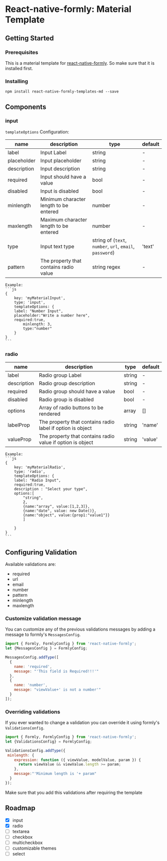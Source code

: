 # React-native-formly: Material Template

## Getting Started
### Prerequisites
This is a material template for [react-native-formly](https://github.com/Assem-Hafez/react-native-formly). So make sure that it is installed first.
### Installing
```
npm install react-native-formly-templates-md --save
```
## Components
### input

`templateOptions` Configuration:

|  name      | description                            | type   						| default
|------------| ---------------------------------------|-------------------------------------------------|--------------
|label	     | Input Label                            | string 						| -
|placeholder | Input placeholder                      | string 						| -
|description | Input description                      | string 						| -
|required    | Input should have a value              | bool   						| -
|disabled    | Input is disabled                      | bool   						| -
|minlength   | Minimum character length to be entered | number 						| -
|maxlength   | Maximum character length to be entered | number 						| -
|type	     | Input text type 		              | string of (`text`, `number`, `url`, `email`, `password`)| 'text'
|pattern     | The property that contains radio value | string regex					|-


	Example:
	```js
	{
	    key: 'myMaterialInput',
	    type: 'input',
	    templateOptions: {
		label: "Number Input",
		placeholder:"Write a number here",
		required:true,
	        minlength: 3,
	        type:"number"
	    }
	}
	```
	
### radio

	
|  name		| description							| type		| default	|
|---------------|---------------------------------------------------------------|---------------|---------------|
|label		| Radio group Label| string					| -		|		|
|description	| Radio group description| string 				| -		|		|
|required	| Radio group should have a value				| bool		| -		|
|disabled	| Radio group is disabled| bool					| -		|		|
|options	| Array of radio buttons to be rendered				| array		|[]		|
|labelProp	| The property that contains radio label if option is object	| string	| 'name'	|
|valueProp	| The property that contains radio value if option is object	| string	| 'value'	|


	Example:
	```js
	{
	    key: 'myMaterialRadio',
	    type: 'radio',
	    templateOptions: {
		label: "Radio Input",
		required:true,
		description : "Select your type",
		options:[
			"string",
			2,
			{name:"array", value:[1,2,3]},
			{name:"date", value: new Date()},
			{name:"object", value:{prop1:"value1"}}
			]

	    }
	}
	```

## Configuring Validation
Available validations are:

* required
* url
* email
* number
* pattern
* minlength
* maxlength

### Customize validation message
You can customize any of the previous validations messages by adding a message to formly's `MessagesConfig`.
```js
import { Formly, FormlyConfig } from 'react-native-formly';
let {MessagesConfig } = FormlyConfig;

MessagesConfig.addType([
  {
    name: 'required',
    message: "'This field is Required!!!'"
  },
  {
    name: 'number',
    message: "viewValue+' is not a number'"
  }
]);
```
### Overriding validations
If you ever wanted to change a validation you can override it using formly's `ValidationsConfig`. 
```js
import { Formly, FormlyConfig } from 'react-native-formly';
let {ValidationsConfig} = FormlyConfig;

ValidationsConfig.addType({
 minlength: {
    expression: function ({ viewValue, modelValue, param }) {
      return viewValue && viewValue.length >= param;
    },
    message:"'Minimum length is '+ param"
  }
});
```
Make sure that you add this validations after requiring the template

## Roadmap

* [x] input
* [x] radio
* [ ] textarea
* [ ] checkbox
* [ ] multicheckbox
* [ ] customizable themes
* [ ] select
